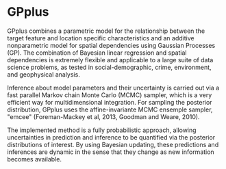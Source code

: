 # GPplus
GPplus combines a parametric model for the relationship between the target feature and location specific characteristics and an additive nonparametric model for spatial dependencies using Gaussian Processes (GP). The combination of Bayesian linear regression and spatial dependencies is extremely flexible and applicable to a large suite of data science problems, as tested in social-demographic, crime, environment, and geophysical analysis. 

Inference about model parameters and their uncertainty is carried out via a fast parallel Markov chain Monte Carlo (MCMC) sampler, which is a very efficient way for multidimensional integration. For sampling the posterior distribution, GPplus uses the affine-invariante MCMC ensemple sampler, "emcee" (Foreman-Mackey et al, 2013, Goodman and Weare, 2010).

The implemented method is a fully probabilistic approach, allowing uncertainties in prediction and inference to be quantified via the posterior distributions of interest. By using Bayesian updating, these predictions and inferences are dynamic in the sense that they change as new information becomes available. 


